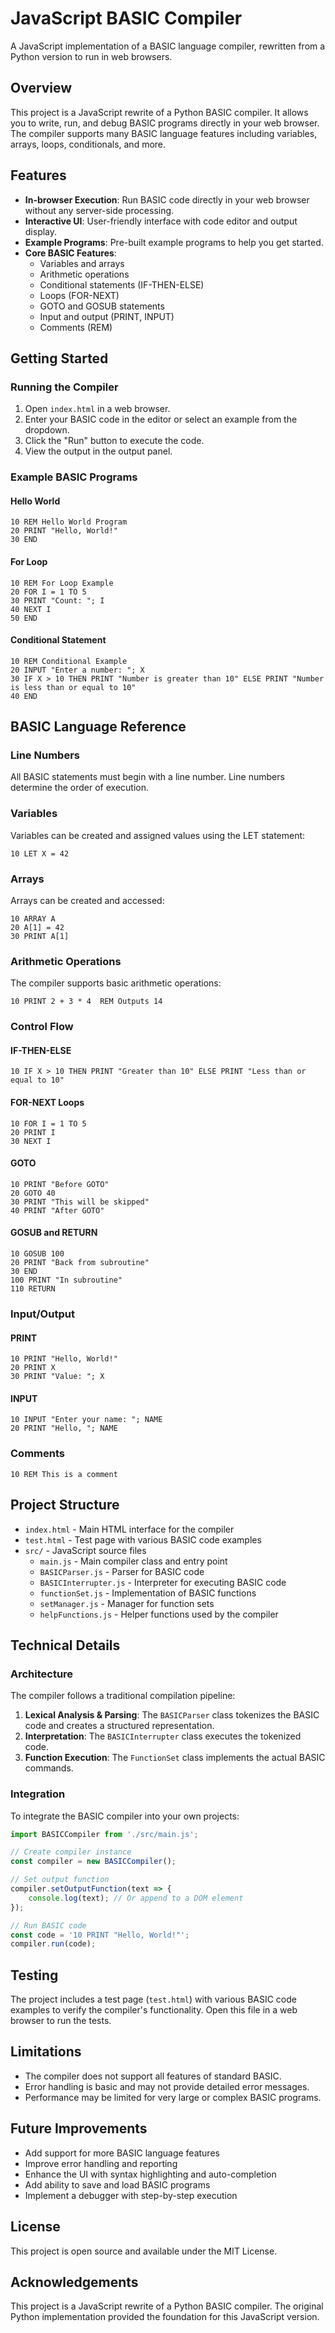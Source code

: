 # JavaScript BASIC Compiler

A JavaScript implementation of a BASIC language compiler, rewritten from a Python version to run in web browsers.

## Overview

This project is a JavaScript rewrite of a Python BASIC compiler. It allows you to write, run, and debug BASIC programs directly in your web browser. The compiler supports many BASIC language features including variables, arrays, loops, conditionals, and more.

## Features

- **In-browser Execution**: Run BASIC code directly in your web browser without any server-side processing.
- **Interactive UI**: User-friendly interface with code editor and output display.
- **Example Programs**: Pre-built example programs to help you get started.
- **Core BASIC Features**:
  - Variables and arrays
  - Arithmetic operations
  - Conditional statements (IF-THEN-ELSE)
  - Loops (FOR-NEXT)
  - GOTO and GOSUB statements
  - Input and output (PRINT, INPUT)
  - Comments (REM)

## Getting Started

### Running the Compiler

1. Open `index.html` in a web browser.
2. Enter your BASIC code in the editor or select an example from the dropdown.
3. Click the "Run" button to execute the code.
4. View the output in the output panel.

### Example BASIC Programs

#### Hello World
```basic
10 REM Hello World Program
20 PRINT "Hello, World!"
30 END
```

#### For Loop
```basic
10 REM For Loop Example
20 FOR I = 1 TO 5
30 PRINT "Count: "; I
40 NEXT I
50 END
```

#### Conditional Statement
```basic
10 REM Conditional Example
20 INPUT "Enter a number: "; X
30 IF X > 10 THEN PRINT "Number is greater than 10" ELSE PRINT "Number is less than or equal to 10"
40 END
```

## BASIC Language Reference

### Line Numbers
All BASIC statements must begin with a line number. Line numbers determine the order of execution.

### Variables
Variables can be created and assigned values using the LET statement:
```basic
10 LET X = 42
```

### Arrays
Arrays can be created and accessed:
```basic
10 ARRAY A
20 A[1] = 42
30 PRINT A[1]
```

### Arithmetic Operations
The compiler supports basic arithmetic operations:
```basic
10 PRINT 2 + 3 * 4  REM Outputs 14
```

### Control Flow

#### IF-THEN-ELSE
```basic
10 IF X > 10 THEN PRINT "Greater than 10" ELSE PRINT "Less than or equal to 10"
```

#### FOR-NEXT Loops
```basic
10 FOR I = 1 TO 5
20 PRINT I
30 NEXT I
```

#### GOTO
```basic
10 PRINT "Before GOTO"
20 GOTO 40
30 PRINT "This will be skipped"
40 PRINT "After GOTO"
```

#### GOSUB and RETURN
```basic
10 GOSUB 100
20 PRINT "Back from subroutine"
30 END
100 PRINT "In subroutine"
110 RETURN
```

### Input/Output

#### PRINT
```basic
10 PRINT "Hello, World!"
20 PRINT X
30 PRINT "Value: "; X
```

#### INPUT
```basic
10 INPUT "Enter your name: "; NAME
20 PRINT "Hello, "; NAME
```

### Comments
```basic
10 REM This is a comment
```

## Project Structure

- `index.html` - Main HTML interface for the compiler
- `test.html` - Test page with various BASIC code examples
- `src/` - JavaScript source files
  - `main.js` - Main compiler class and entry point
  - `BASICParser.js` - Parser for BASIC code
  - `BASICInterrupter.js` - Interpreter for executing BASIC code
  - `functionSet.js` - Implementation of BASIC functions
  - `setManager.js` - Manager for function sets
  - `helpFunctions.js` - Helper functions used by the compiler

## Technical Details

### Architecture

The compiler follows a traditional compilation pipeline:

1. **Lexical Analysis & Parsing**: The `BASICParser` class tokenizes the BASIC code and creates a structured representation.
2. **Interpretation**: The `BASICInterrupter` class executes the tokenized code.
3. **Function Execution**: The `FunctionSet` class implements the actual BASIC commands.

### Integration

To integrate the BASIC compiler into your own projects:

```javascript
import BASICCompiler from './src/main.js';

// Create compiler instance
const compiler = new BASICCompiler();

// Set output function
compiler.setOutputFunction(text => {
    console.log(text); // Or append to a DOM element
});

// Run BASIC code
const code = '10 PRINT "Hello, World!"';
compiler.run(code);
```

## Testing

The project includes a test page (`test.html`) with various BASIC code examples to verify the compiler's functionality. Open this file in a web browser to run the tests.

## Limitations

- The compiler does not support all features of standard BASIC.
- Error handling is basic and may not provide detailed error messages.
- Performance may be limited for very large or complex BASIC programs.

## Future Improvements

- Add support for more BASIC language features
- Improve error handling and reporting
- Enhance the UI with syntax highlighting and auto-completion
- Add ability to save and load BASIC programs
- Implement a debugger with step-by-step execution

## License

This project is open source and available under the MIT License.

## Acknowledgements

This project is a JavaScript rewrite of a Python BASIC compiler. The original Python implementation provided the foundation for this JavaScript version.